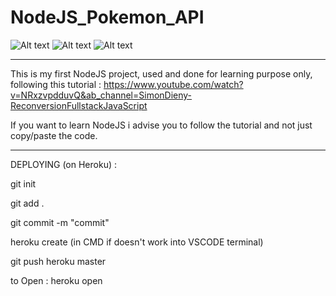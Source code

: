 # NodeJS_Pokemon_API
![Alt text](https://img.shields.io/badge/Node.js-339933.svg?style=for-the-badge&logo=nodedotjs&logoColor=white)
![Alt text](https://img.shields.io/badge/MySQL-4479A1.svg?style=for-the-badge&logo=MySQL&logoColor=white)
![Alt text](https://img.shields.io/badge/Postman-FF6C37.svg?style=for-the-badge&logo=Postman&logoColor=white)

 ---------------------------------------------------------
 
 This is my first NodeJS project, used and done for learning purpose only, following this tutorial :
 https://www.youtube.com/watch?v=NRxzvpdduvQ&ab_channel=SimonDieny-ReconversionFullstackJavaScript
 
 If you want to learn NodeJS i advise you to follow the tutorial and not just copy/paste the code.
 
 --------------------------------------------------------
 
 
 
DEPLOYING (on Heroku) :

git init

git add .

git commit -m "commit"

heroku create (in CMD if doesn't work into VSCODE terminal)

git push heroku master

to Open : heroku open





